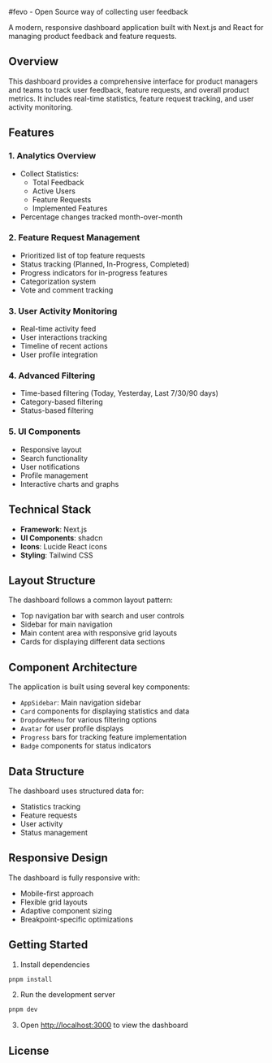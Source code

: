 #fevo - Open Source way of collecting user feedback

A modern, responsive dashboard application built with Next.js and React for managing product feedback and feature requests.

## Overview

This dashboard provides a comprehensive interface for product managers and teams to track user feedback, feature requests, and overall product metrics. It includes real-time statistics, feature request tracking, and user activity monitoring.

## Features

### 1. Analytics Overview
- Collect Statistics:
  - Total Feedback
  - Active Users
  - Feature Requests
  - Implemented Features
- Percentage changes tracked month-over-month

### 2. Feature Request Management
- Prioritized list of top feature requests
- Status tracking (Planned, In-Progress, Completed)
- Progress indicators for in-progress features
- Categorization system
- Vote and comment tracking

### 3. User Activity Monitoring
- Real-time activity feed
- User interactions tracking
- Timeline of recent actions
- User profile integration

### 4. Advanced Filtering
- Time-based filtering (Today, Yesterday, Last 7/30/90 days)
- Category-based filtering
- Status-based filtering

### 5. UI Components
- Responsive layout
- Search functionality
- User notifications
- Profile management
- Interactive charts and graphs

## Technical Stack

- **Framework**: Next.js
- **UI Components**: shadcn
- **Icons**: Lucide React icons
- **Styling**: Tailwind CSS

## Layout Structure

The dashboard follows a common layout pattern:
- Top navigation bar with search and user controls
- Sidebar for main navigation
- Main content area with responsive grid layouts
- Cards for displaying different data sections

## Component Architecture

The application is built using several key components:
- `AppSidebar`: Main navigation sidebar
- `Card` components for displaying statistics and data
- `DropdownMenu` for various filtering options
- `Avatar` for user profile displays
- `Progress` bars for tracking feature implementation
- `Badge` components for status indicators

## Data Structure

The dashboard uses structured data for:
- Statistics tracking
- Feature requests
- User activity
- Status management

## Responsive Design

The dashboard is fully responsive with:
- Mobile-first approach
- Flexible grid layouts
- Adaptive component sizing
- Breakpoint-specific optimizations

## Getting Started

1. Install dependencies
```bash
pnpm install
```

2. Run the development server
```bash
pnpm dev

```

3. Open [http://localhost:3000](http://localhost:3000) to view the dashboard

## License

